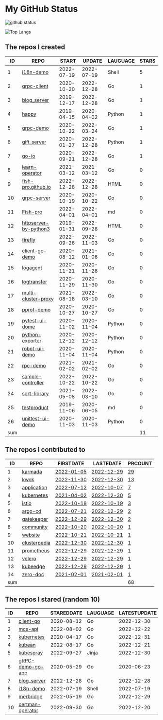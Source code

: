 # My GitHub Status

<img src="https://github-readme-stats-1.yihong0618.vercel.app/api?username=Fish-pro&show_icons=true&&&hide_title=true&count_private=true" alt="github status" />

![Top Langs](https://github-readme-stats-1.yihong0618.vercel.app/api/top-langs/?username=Fish-pro&layout=compact)

<!--START_SECTION:my_github-->
## The repos I created
| ID  |                                    REPO                                    |   START    |   UPDATE   | LAUGUAGE | STARS |
|-----|----------------------------------------------------------------------------|------------|------------|----------|-------|
|   1 | [i18n-demo](https://github.com/Fish-pro/i18n-demo)                         | 2022-07-19 | 2022-07-19 | Shell    |     5 |
|   2 | [grpc-client](https://github.com/Fish-pro/grpc-client)                     | 2020-10-20 | 2022-12-28 | Go       |     1 |
|   3 | [blog_server](https://github.com/Fish-pro/blog_server)                     | 2019-12-17 | 2022-12-28 | Go       |     1 |
|   4 | [happy](https://github.com/Fish-pro/happy)                                 | 2019-04-15 | 2020-04-02 | Python   |     1 |
|   5 | [grpc-demo](https://github.com/Fish-pro/grpc-demo)                         | 2020-10-22 | 2022-03-24 | Go       |     1 |
|   6 | [gift_server](https://github.com/Fish-pro/gift_server)                     | 2020-01-27 | 2022-12-28 | Python   |     1 |
|   7 | [go-io](https://github.com/Fish-pro/go-io)                                 | 2020-09-21 | 2022-12-28 | Go       |     1 |
|   8 | [learn-operator](https://github.com/Fish-pro/learn-operator)               | 2021-03-12 | 2021-03-12 | Go       |     0 |
|   9 | [fish-pro.github.io](https://github.com/Fish-pro/fish-pro.github.io)       | 2022-12-28 | 2022-12-28 | HTML     |     0 |
|  10 | [grpc-server](https://github.com/Fish-pro/grpc-server)                     | 2020-10-19 | 2020-10-22 | Go       |     0 |
|  11 | [Fish-pro](https://github.com/Fish-pro/Fish-pro)                           | 2022-04-01 | 2022-04-01 | md       |     0 |
|  12 | [httpserver-by-python3](https://github.com/Fish-pro/httpserver-by-python3) | 2019-01-31 | 2022-09-28 | HTML     |     0 |
|  13 | [firefly](https://github.com/Fish-pro/firefly)                             | 2022-09-26 | 2022-11-03 | Go       |     0 |
|  14 | [client-go-demo](https://github.com/Fish-pro/client-go-demo)               | 2020-08-12 | 2021-01-06 | Go       |     0 |
|  15 | [logagent](https://github.com/Fish-pro/logagent)                           | 2020-11-21 | 2020-11-28 | Go       |     0 |
|  16 | [logtransfer](https://github.com/Fish-pro/logtransfer)                     | 2020-11-29 | 2020-11-30 | Go       |     0 |
|  17 | [multi-cluster-proxy](https://github.com/Fish-pro/multi-cluster-proxy)     | 2021-08-18 | 2022-03-10 | Go       |     0 |
|  18 | [pprof-demo](https://github.com/Fish-pro/pprof-demo)                       | 2020-10-27 | 2020-10-27 | Go       |     0 |
|  19 | [pytest-ui-dome](https://github.com/Fish-pro/pytest-ui-dome)               | 2020-11-02 | 2020-11-04 | Python   |     0 |
|  20 | [python-exporter](https://github.com/Fish-pro/python-exporter)             | 2020-12-12 | 2020-12-12 | Python   |     0 |
|  21 | [robot-ui-demo](https://github.com/Fish-pro/robot-ui-demo)                 | 2020-11-04 | 2020-11-04 | Python   |     0 |
|  22 | [rpc-demo](https://github.com/Fish-pro/rpc-demo)                           | 2021-02-02 | 2021-02-02 | Go       |     0 |
|  23 | [sample-controller](https://github.com/Fish-pro/sample-controller)         | 2022-10-22 | 2022-10-22 | Go       |     0 |
|  24 | [sort-library](https://github.com/Fish-pro/sort-library)                   | 2021-05-08 | 2022-03-10 | Go       |     0 |
|  25 | [testproduct](https://github.com/Fish-pro/testproduct)                     | 2019-11-06 | 2020-06-05 | md       |     0 |
|  26 | [unittest-ui-demo](https://github.com/Fish-pro/unittest-ui-demo)           | 2020-11-03 | 2020-11-03 | Python   |     0 |
| sum |                                                                            |            |            |          |    11 |

## The repos I contributed to
| ID  |                              REPO                               |                                FIRSTDATE                                |                                LASTEDATE                                |                                        PRCOUNT                                         |
|-----|-----------------------------------------------------------------|-------------------------------------------------------------------------|-------------------------------------------------------------------------|----------------------------------------------------------------------------------------|
|   1 | [karmada](https://github.com/karmada-io/karmada)                | [2022-01-05](https://github.com/karmada-io/karmada/pull/1211)           | [2022-12-29](https://github.com/karmada-io/karmada/pull/3008)           | [29](https://github.com/karmada-io/karmada/pulls?q=is%3Apr+author%3AFish-pro)          |
|   2 | [kwok](https://github.com/kubernetes-sigs/kwok)                 | [2022-11-30](https://github.com/kubernetes-sigs/kwok/pull/109)          | [2022-12-30](https://github.com/kubernetes-sigs/kwok/pull/189)          | [13](https://github.com/kubernetes-sigs/kwok/pulls?q=is%3Apr+author%3AFish-pro)        |
|   3 | [application](https://github.com/fishproteam/application)       | [2022-07-12](https://github.com/kubernetes-sigs/application/pull/225)   | [2022-10-07](https://github.com/fishproteam/application/pull/6)         | [7](https://github.com/fishproteam/application/pulls?q=is%3Apr+author%3AFish-pro)      |
|   4 | [kubernetes](https://github.com/kubernetes/kubernetes)          | [2021-04-02](https://github.com/kubernetes/kubernetes/pull/100778)      | [2022-12-30](https://github.com/kubernetes/kubernetes/pull/114744)      | [5](https://github.com/kubernetes/kubernetes/pulls?q=is%3Apr+author%3AFish-pro)        |
|   5 | [istio](https://github.com/istio/istio)                         | [2022-10-18](https://github.com/istio/istio/pull/41487)                 | [2022-10-19](https://github.com/istio/istio/pull/41516)                 | [3](https://github.com/istio/istio/pulls?q=is%3Apr+author%3AFish-pro)                  |
|   6 | [argo-cd](https://github.com/argoproj/argo-cd)                  | [2022-07-21](https://github.com/argoproj/argo-cd/pull/10075)            | [2022-12-29](https://github.com/argoproj/argo-cd/pull/11854)            | [2](https://github.com/argoproj/argo-cd/pulls?q=is%3Apr+author%3AFish-pro)             |
|   7 | [gatekeeper](https://github.com/open-policy-agent/gatekeeper)   | [2022-12-29](https://github.com/open-policy-agent/gatekeeper/pull/2483) | [2022-12-30](https://github.com/open-policy-agent/gatekeeper/pull/2484) | [2](https://github.com/open-policy-agent/gatekeeper/pulls?q=is%3Apr+author%3AFish-pro) |
|   8 | [community](https://github.com/istio/community)                 | [2022-10-20](https://github.com/istio/community/pull/842)               | [2022-10-20](https://github.com/istio/community/pull/842)               | [1](https://github.com/istio/community/pulls?q=is%3Apr+author%3AFish-pro)              |
|   9 | [website](https://github.com/karmada-io/website)                | [2022-10-21](https://github.com/karmada-io/website/pull/219)            | [2022-10-21](https://github.com/karmada-io/website/pull/219)            | [1](https://github.com/karmada-io/website/pulls?q=is%3Apr+author%3AFish-pro)           |
|  10 | [clusterpedia](https://github.com/clusterpedia-io/clusterpedia) | [2022-12-30](https://github.com/clusterpedia-io/clusterpedia/pull/478)  | [2022-12-30](https://github.com/clusterpedia-io/clusterpedia/pull/478)  | [1](https://github.com/clusterpedia-io/clusterpedia/pulls?q=is%3Apr+author%3AFish-pro) |
|  11 | [prometheus](https://github.com/prometheus/prometheus)          | [2022-12-29](https://github.com/prometheus/prometheus/pull/11785)       | [2022-12-29](https://github.com/prometheus/prometheus/pull/11785)       | [1](https://github.com/prometheus/prometheus/pulls?q=is%3Apr+author%3AFish-pro)        |
|  12 | [velero](https://github.com/vmware-tanzu/velero)                | [2022-12-29](https://github.com/vmware-tanzu/velero/pull/5724)          | [2022-12-29](https://github.com/vmware-tanzu/velero/pull/5724)          | [1](https://github.com/vmware-tanzu/velero/pulls?q=is%3Apr+author%3AFish-pro)          |
|  13 | [kubeedge](https://github.com/kubeedge/kubeedge)                | [2022-12-29](https://github.com/kubeedge/kubeedge/pull/4525)            | [2022-12-29](https://github.com/kubeedge/kubeedge/pull/4525)            | [1](https://github.com/kubeedge/kubeedge/pulls?q=is%3Apr+author%3AFish-pro)            |
|  14 | [zero-doc](https://github.com/zeromicro/zero-doc)               | [2021-02-01](https://github.com/zeromicro/zero-doc/pull/38)             | [2021-02-01](https://github.com/zeromicro/zero-doc/pull/38)             | [1](https://github.com/zeromicro/zero-doc/pulls?q=is%3Apr+author%3AFish-pro)           |
| sum |                                                                 |                                                                         |                                                                         |                                                                                     68 |

## The repos I stared (random 10)
| ID |                               REPO                                | STAREDDATE | LAUGUAGE | LATESTUPDATE |
|----|-------------------------------------------------------------------|------------|----------|--------------|
|  1 | [client-go](https://github.com/kubernetes/client-go)              | 2020-08-12 | Go       | 2022-12-30   |
|  2 | [mcs-api](https://github.com/kubernetes-sigs/mcs-api)             | 2022-08-02 | Go       | 2022-12-22   |
|  3 | [kubernetes](https://github.com/kubernetes/kubernetes)            | 2020-04-17 | Go       | 2022-12-31   |
|  4 | [kubean](https://github.com/kubean-io/kubean)                     | 2022-08-17 | Go       | 2022-12-21   |
|  5 | [kubespray](https://github.com/kubernetes-sigs/kubespray)         | 2022-09-27 | Jinja    | 2022-12-30   |
|  6 | [gRPC-demo-go-app](https://github.com/1dustycy/gRPC-demo-go-app)  | 2020-05-29 | Go       | 2020-06-23   |
|  7 | [blog_server](https://github.com/Fish-pro/blog_server)            | 2022-12-28 | Go       | 2022-12-28   |
|  8 | [i18n-demo](https://github.com/Fish-pro/i18n-demo)                | 2022-07-19 | Shell    | 2022-07-19   |
|  9 | [merbridge](https://github.com/merbridge/merbridge)               | 2022-05-19 | Go       | 2022-12-29   |
| 10 | [certman-operator](https://github.com/openshift/certman-operator) | 2022-09-30 | Go       | 2022-12-20   |

<!--END_SECTION:my_github-->
